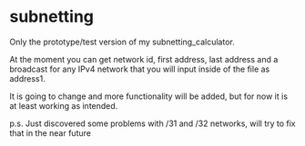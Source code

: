 # subnetting

Only the prototype/test version of my subnetting_calculator.

At the moment you can get network id, first address, last address and a broadcast
for any IPv4 network that you will input inside of the file as address1.

It is going to change and more functionality will be added, but for now it is at 
least working as intended.

p.s. Just discovered some problems with /31 and /32 networks, will try to fix that in the near future
